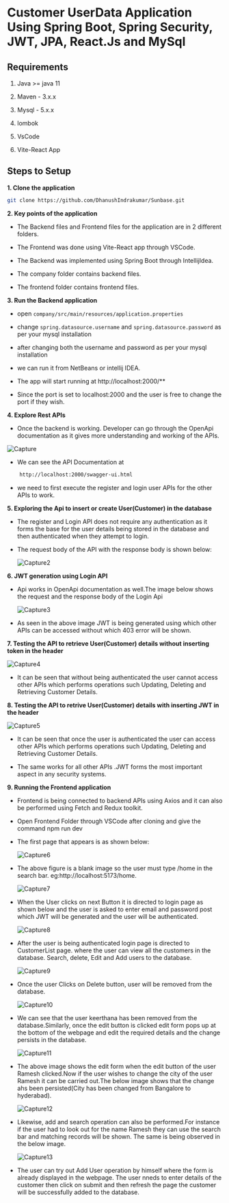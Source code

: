 # Customer UserData Application Using Spring Boot, Spring Security, JWT, JPA, React.Js and MySql

## Requirements

1. Java >= java 11

2. Maven - 3.x.x

3. Mysql - 5.x.x

4. lombok

5. VsCode

6. Vite-React App

## Steps to Setup

**1. Clone the application**

```bash
git clone https://github.com/DhanushIndrakumar/Sunbase.git
```
**2. Key points of the application**

+ The Backend files and Frontend files for the application are in 2 different folders.

+ The Frontend was done using Vite-React app through VSCode.

+ The Backend was implemented using Spring Boot through IntellijIdea.

+ The company folder contains backend files.

+ The frontend folder contains frontend files.


**3. Run the Backend application**

+ open `company/src/main/resources/application.properties`

+ change `spring.datasource.username` and `spring.datasource.password` as per your mysql installation

+ after changing both the username and password as per your mysql installation
  
+ we can run it from NetBeans or intellij IDEA.

+ The app will start running at http://localhost:2000/**
  
+ Since the port is set to localhost:2000 and the user is free to change the port if they wish.

**4. Explore Rest APIs**

+ Once the backend is working. Developer can go through the OpenApi documentation as it gives more understanding and working of the APIs.

 ![Capture](https://github.com/DhanushIndrakumar/Sunbase/assets/111871670/8d61a020-e1d0-423f-8148-3b61fb6c3406)

+ We can see the API Documentation at

```bash
    http://localhost:2000/swagger-ui.html
```
+ we need to first execute the register and login user APIs for the other APIs to work.

**5. Exploring the Api to insert or create User(Customer) in the database**

+ The register and Login API does not require any authentication as it forms the base for the user details being stored in the database and then authenticated when they attempt to login. 

+ The request body of the API with the response body is shown below:

  ![Capture2](https://github.com/DhanushIndrakumar/Sunbase/assets/111871670/22f803a8-880f-4c0e-a8b5-bd6336262841)

**6. JWT generation using Login API**

+ Api works in OpenApi documentation as well.The image below shows the request and the response body of the Login Api

  ![Capture3](https://github.com/DhanushIndrakumar/Sunbase/assets/111871670/a9e7a5cf-1110-4152-994f-49a2cddc7d14)

+ As seen in the above image JWT is being generated using which other APIs can be accessed without which 403 error will be shown.

**7. Testing the API to retrieve User(Customer) details without inserting token in the header**

![Capture4](https://github.com/DhanushIndrakumar/Sunbase/assets/111871670/a111ff6d-263b-4ea8-af75-6f7ff964ff3e)

+ It can be seen that without being authenticated the user cannot access other APIs which performs operations such Updating, Deleting and Retrieving Customer Details.

**8. Testing the API to retrive User(Customer) details with inserting JWT in the header**

![Capture5](https://github.com/DhanushIndrakumar/Sunbase/assets/111871670/93af5701-7196-4b93-a565-b58322a0e52d)

+ It can be seen that once the user is authenticated the user can access other APIs which performs operations such Updating, Deleting and Retrieving Customer Details.

+ The same works for all other APIs .JWT forms the most important aspect in any security systems.

**9. Running the Frontend application**

+ Frontend is being connected to backend APIs using Axios and it can also be performed using Fetch and Redux toolkit.

+ Open Frontend Folder through VSCode after cloning and give the command npm run dev

+ The first page that appears is as shown below:

  ![Capture6](https://github.com/DhanushIndrakumar/Sunbase/assets/111871670/0c40e0c5-0227-4e24-a113-dccfe85ac9a5)

+  The above figure is a blank image so the user must type /home in the search bar. eg:http://localhost:5173/home.

   ![Capture7](https://github.com/DhanushIndrakumar/Sunbase/assets/111871670/36f0fdb1-1aaa-4527-b2d3-a64dba2da9fc)

+ When the User clicks on next Button it is directed to login page as shown below and the user is asked to enter email and password post which JWT will be generated and the user will be authenticated.

  ![Capture8](https://github.com/DhanushIndrakumar/Sunbase/assets/111871670/f15d0425-a99c-4829-b077-e6bdb2083807)

+ After the user is being authenticated login page is directed to CustomerList page. where the user can view all the customers in the database. Search, delete, Edit and Add users to the database.

  ![Capture9](https://github.com/DhanushIndrakumar/Sunbase/assets/111871670/5998b985-1c83-4c5c-9128-39321f586231)

+ Once the user Clicks on Delete button, user will be removed from the database.

  ![Capture10](https://github.com/DhanushIndrakumar/Sunbase/assets/111871670/71567382-735d-4b1d-a7d1-beed42122b7f)

+ We can see that the user keerthana has been removed from the database.Similarly, once the edit button is clicked edit form pops up at the bottom of the webpage and edit the required details and the change persists in the database.

  ![Capture11](https://github.com/DhanushIndrakumar/Sunbase/assets/111871670/ad409bc2-3e3e-47aa-a055-81e2c63b9a3b)

+ The above image shows the edit form when the edit button of the user Ramesh clicked.Now if the user wishes to change the city of the user Ramesh it can be carried out.The below image shows that the change ahs been persisted(City has been changed from Bangalore to hyderabad).

  ![Capture12](https://github.com/DhanushIndrakumar/Sunbase/assets/111871670/8ba2b36e-84ce-4760-9596-8f1634d6651a)

+ Likewise, add and search operation can also be performed.For instance if the user had to look out for the name Ramesh they can use the search bar and matching records will be shown. The same is being observed in the below image.

  ![Capture13](https://github.com/DhanushIndrakumar/Sunbase/assets/111871670/7999a5b7-841e-48c4-90f2-498322f8a8ab)

+ The user can try out Add User operation by himself where the form is already displayed in the webpage. The user nneds to enter details of the customer then click on submit and then refresh the page the customer will be successfully added to the database. 

  






  

  






  



  

  

  

